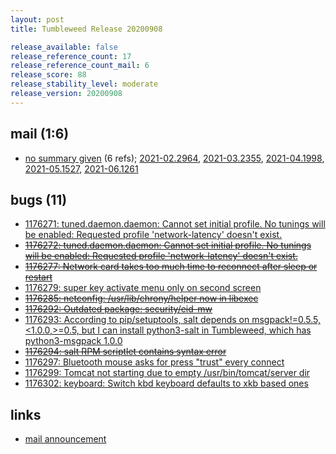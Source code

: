 ```yaml
---
layout: post
title: Tumbleweed Release 20200908

release_available: false
release_reference_count: 17
release_reference_count_mail: 6
release_score: 88
release_stability_level: moderate
release_version: 20200908
---
```


## mail (1:6)

- [no summary given](https://lists.opensuse.org/archives/list/factory@lists.opensuse.org/thread/J55HBGLCTYNDR6J2N2OU3SMUTLRMRPKB) (6 refs); [2021-02.2964](https://lists.opensuse.org/archives/list/factory@lists.opensuse.org/thread/J55HBGLCTYNDR6J2N2OU3SMUTLRMRPKB), [2021-03.2355](https://lists.opensuse.org/archives/list/factory@lists.opensuse.org/thread/J55HBGLCTYNDR6J2N2OU3SMUTLRMRPKB), [2021-04.1998](https://lists.opensuse.org/archives/list/factory@lists.opensuse.org/thread/J55HBGLCTYNDR6J2N2OU3SMUTLRMRPKB), [2021-05.1527](https://lists.opensuse.org/archives/list/factory@lists.opensuse.org/thread/J55HBGLCTYNDR6J2N2OU3SMUTLRMRPKB), [2021-06.1261](https://lists.opensuse.org/archives/list/factory@lists.opensuse.org/thread/J55HBGLCTYNDR6J2N2OU3SMUTLRMRPKB)

## bugs (11)

<!--more-->

- [1176271: tuned.daemon.daemon: Cannot set initial profile. No tunings will be enabled: Requested profile 'network-latency' doesn't exist.](https://bugzilla.opensuse.org/show_bug.cgi?id=1176271)
- ~~[1176272: tuned.daemon.daemon: Cannot set initial profile. No tunings will be enabled: Requested profile 'network-latency' doesn't exist.](https://bugzilla.opensuse.org/show_bug.cgi?id=1176272)~~
- ~~[1176277: Network card takes too much time to reconnect after sleep or restart](https://bugzilla.opensuse.org/show_bug.cgi?id=1176277)~~
- [1176279: super key activate menu only on second screen](https://bugzilla.opensuse.org/show_bug.cgi?id=1176279)
- ~~[1176285: netconfig: /usr/lib/chrony/helper now in libexec](https://bugzilla.opensuse.org/show_bug.cgi?id=1176285)~~
- ~~[1176292: Outdated package: security/eid-mw](https://bugzilla.opensuse.org/show_bug.cgi?id=1176292)~~
- [1176293: According to pip/setuptools, salt depends on msgpack!=0.5.5,<1.0.0,>=0.5, but I can install python3-salt in Tumbleweed, which has python3-msgpack 1.0.0](https://bugzilla.opensuse.org/show_bug.cgi?id=1176293)
- ~~[1176294: salt RPM scriptlet contains syntax error](https://bugzilla.opensuse.org/show_bug.cgi?id=1176294)~~
- [1176297: Bluetooth mouse asks for press "trust" every connect](https://bugzilla.opensuse.org/show_bug.cgi?id=1176297)
- [1176299: Tomcat not starting due to empty /usr/bin/tomcat/server dir](https://bugzilla.opensuse.org/show_bug.cgi?id=1176299)
- [1176302: keyboard: Switch kbd keyboard defaults to xkb based ones](https://bugzilla.opensuse.org/show_bug.cgi?id=1176302)



## links

- [mail announcement](https://lists.opensuse.org/archives/list/factory@lists.opensuse.org/thread/J55HBGLCTYNDR6J2N2OU3SMUTLRMRPKB)
